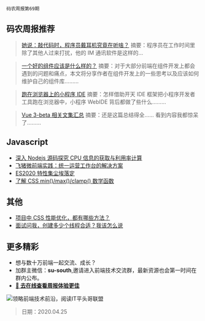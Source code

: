 `码农周报第69期`

## 码农周报推荐

> [她说：敲代码时，程序员戴耳机究竟在听啥？](https://mp.weixin.qq.com/s/hq6GCK9UrvByANcOxppjAQ)
> 摘要：程序员在工作时间里除了其他人过来打扰，他的 IM 通讯软件是这样的…

> [一个好的组件应该是什么样的？](https://zhuanlan.51cto.com/art/202004/615160.htm)
> 摘要：对于大部分前端在组件开发上都会遇到的问题和痛点，本文将分享作者在组件开发上的一些思考以及应该如何维护自己的组件库………

> [跑在浏览器上的小程序 IDE](https://mp.weixin.qq.com/s/wSug8-2gkFF7WsK087JPiw)
> 摘要：怎样借助开天 IDE 框架把小程序开发者工具跑在浏览器中，小程序 WebIDE 背后都做了些什么………

> [Vue 3-beta 相关文集汇总](https://www.javascriptc.com/4015.html)
> 摘要：还是这篇总结得全…… 看到内容我都惊呆了………

## Javascript

- [深入 Nodejs 源码探究 CPU 信息的获取与利用率计算](https://mp.weixin.qq.com/s/kfcwaKRwP3SY2wa3bWA_mw)
- [飞猪微前端实践：统一运营工作台的解决方案](https://mp.weixin.qq.com/s/xmcXz5GWSEYFy18APPHwlg)
- [ES2020 特性集尘埃落定](https://www.infoq.cn/article/RO7CC10Nv96lGdB3K43h)
- [了解 CSS min()/max()/clamp() 数学函数](https://www.zhangxinxu.com/wordpress/2020/04/css-min-max-clamp/)

## 其他

- [项目中 CSS 性能优化，都有哪些方法？](https://www.javascriptc.com/3498.html)
- [面试问我，创建多少个线程合适？我该怎么说](https://www.javascriptc.com/3987.html)

## 更多精彩

- 想与数十万前端一起交流、成长？
- 加群主微信：**su-south**,邀请进入前端技术交流群，最新资源也会第一时间在群内公布。
- **[:lollipop: 去在线查看周报体验更佳](https://www.javascriptc.com/category/javascript-weekly)**

![领略前端技术前沿，阅读IT平头哥联盟](https://user-images.githubusercontent.com/18324563/70633966-608b2980-1c6c-11ea-8123-34f1fd13484e.png)

> 日期：2020.04.25
